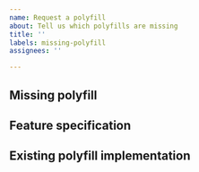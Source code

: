 ```yaml
---
name: Request a polyfill
about: Tell us which polyfills are missing
title: ''
labels: missing-polyfill
assignees: ''

---
```


<!--- Provide a general summary of the issue in the Title above -->

## Missing polyfill
<!--- Tell us which polyfill is missing -->

## Feature specification
<!--- Provide us a link to the spec of the feature -->

## Existing polyfill implementation
<!--- Not obligatory, link to an existing polyfill implementation -->
